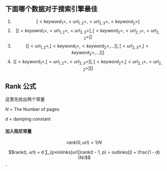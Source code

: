 ## 下面哪个数据对于搜索引擎最佳

1. $$[<keyword_{1}>, <url_{1,2}>, <url_{2,3}>, <keyword_{2}>]$$
2. $$[[<keyowrd_{1}>, <url_{1,2}>, <url_{2,3}>], [<keyword_{2}>, <url_{2,1}>, <url_{2,2}>]]$$
3. $$[[<url_{1,2}>, [<keyword_{1}>, <keyword_{2}>, ...]], [<url_{2,3}>, [<keyword_{2}>, ...]]]$$
4. $$[[<keyword_{1}>, [<url_{1,2}>, <url_{2,3}>]], [<keyword_{2}>, [<url_{2,1}>, <url_{2,2}>]]]$$



## Rank 公式

这里先给出两个常量

$N​$ = The Number of pages

$d$ = damping constant

#### 加入阻尼常量

$$rank(0, url) = 1 / N$$

$$rank(t, url) = d ∑_{p∊inlinks[url]}rank(t - 1, p) ÷ outlinks[i] + \frac{1 - d}{N}$$





ˉ

